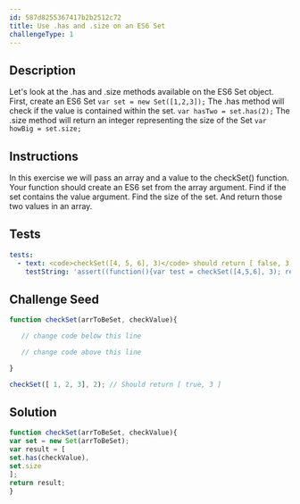 ```yaml
---
id: 587d8255367417b2b2512c72
title: Use .has and .size on an ES6 Set
challengeType: 1
---
```


## Description
<section id='description'>
Let's look at the .has and .size methods available on the ES6 Set object.
First, create an ES6 Set
<code>var set = new Set([1,2,3]);</code>
The .has method will check if the value is contained within the set.
<code>var hasTwo = set.has(2);</code>
The .size method will return an integer representing the size of the Set
<code>var howBig = set.size;</code>
</section>

## Instructions
<section id='instructions'>
In this exercise we will pass an array and a value to the checkSet() function. Your function should create an ES6 set from the array argument. Find if the set contains the value argument. Find the size of the set. And return those two values in an array.
</section>

## Tests
<section id='tests'>

```yml
tests:
  - text: <code>checkSet([4, 5, 6], 3)</code> should return [ false, 3 ]
    testString: 'assert((function(){var test = checkSet([4,5,6], 3); return DeepEqual(test, [ false, 3 ]);})(), "<code>checkSet([4, 5, 6], 3)</code> should return [ false, 3 ]");'
```

</section>

## Challenge Seed
<section id='challengeSeed'>

<div id='js-seed'>

```js
function checkSet(arrToBeSet, checkValue){

   // change code below this line

   // change code above this line

}

checkSet([ 1, 2, 3], 2); // Should return [ true, 3 ]
```

</div>

</section>

## Solution
<section id='solution'>

```js
function checkSet(arrToBeSet, checkValue){
var set = new Set(arrToBeSet);
var result = [
set.has(checkValue),
set.size
];
return result;
}
```

</section>
